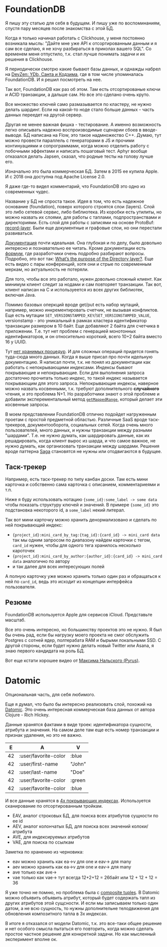 # FoundationDB

Я пишу эту статью для себя в будущем. И пишу уже по воспоминаниям, спустя пару месяцев после знакомства с этой БД.

Когда я только начинал работать с Clickhouse, у меня постоянно возникала мысль:
"Дайте мне уже API к отсортированным данным и я сам все сделаю, я не хочу разбираться в приколах вашего SQL".
Со временем меня отпустило, т.к. стал лучше понимать задачи и их решения в Clickhouse.

Я периодически смотрю какие бывают базы данных, и однажды набрел на [DevZen: YDb, Санта и Кодзима](https://devzen.ru/episode-0272/),
где в том числе упоминалась FoundationDB. И я решил посмотреть на нее.

Так вот, FoundationDB как раз об этом. Там есть отсортированые ключи и ACID транзакции, а дальше сам.
Но все это сделано очень круто.

Все множество ключей само размазывается по кластеру, не нужно делать шардинг.
Если на какой-то ноде стало больше данных - часть данных переедет на другой сервер.

Другая не менее важная фишка - тестирование.
А именно возможность легко описывать надежно воспроизводимые сценарии сбоев в вводе-выводе.
БД написана на Flow, это такое надмножество C++.
Думаю, тут можно провести параллель с генераторами в JS и прочими континуациями и сопрограммами,
когда можно отделить работу с побочными эффектами и написать пошаговый тест.
Aphyr вообще отказался делать Japsen, сказал, что родные тесты на голову лучше его.

Изначально это была коммерческая БД. Затем в 2015 ее купила Apple.
И с 2018 она доступна под Apache License 2.0.

Я даже где-то видел комментарий, что FoundationDB это одно из современных чудес.

Название у БД не спроста такое. Идея в том, что есть надежное основание (foundation), поверх которого строятся слои (layers).
Слой это либо сетевой сервис, либо библиотека.
Из коробки есть утилиты, но можно назвать их слоями, для работы с таплами, подпространствами и директориями.
Есть слой для работы с записями на основе ProtoBuf: [record-layer](https://github.com/FoundationDB/fdb-record-layer).
Были еще документные и графовые слои, но они перестали развиваться.

[Документация](https://apple.github.io/foundationdb/) почти идеальная. Она глубокая и по делу, было довольно интересно и познавательно ее читать.
Кроме документации есть [формум](https://forums.foundationdb.org/), где разработчики очень подробно разбирают вопросы.
Подробно, это вот так: [What’s the purpose of the Directory layer?](https://forums.foundationdb.org/t/whats-the-purpose-of-the-directory-layer/677).
Еще есть видео с пары конференций, хотя они и стрые по современным меркам, но актуальность не потеряли.

Для того, чтобы все это работало, нужен довольно сложный клиент. Как минимум клиент следит за нодами и сам повторяет транзакции.
Так вот, клиент написан на C и используеется из всех других библиотек, включая Java.

Помимо базовых оперкций вроде get/put есть набор мутаций, например, можно инкрементировать счетчик, не вызывая конфликтов.
Еще есть мутации `SET_VERSIONSTAMPED_KEY`/`SET_VERSIONSTAMPED_VALUE`, versionstamp - это уникальный в рамках кластера идентификатор транзакции
размером в 10 байт. Еще добавляют 2 байта для счетчика в приложении.
Т.е. тут нет проблем с генерацией монотонных идентификаторов, и он относительно короткий, всего 10+2 байта вместо 16 у UUID.

Тут [нет хранимых процедур](https://forums.foundationdb.org/t/stored-procedures/1993).
И для сложных операций придется гонять туда-сюда много данных.
Когда я выше присал про почти идельную документацию. Я написал почти, т.к. не понял из документации как работать с непокрывающими индексами.
Индексы бывают покрывающие и непокрывающие. Если для выполнения запроса достаточно прочитать только индекс, то такой индекс называется покрывающим для этого запроса.
Непокрывающие индексы, наверное можно назвать косвенными, т.к. требуют дополнительного **случайного** чтения, и это проблема N+1.
Но разработчики знают о этой проблеме и добавили эксперементальный метод [`getMappedRange`](https://github.com/apple/foundationdb/wiki/Everything-about-GetMappedRange), который делает эти косвенные запросы.

В моем представлении FoundationDB отлично подойдет нагруженным проетам с простой предметной областью.
Различные SaaS вроде таск-трекеров, документооборота, социальных сетей.
Когда очень много пользователей, много данных, и нужны транзакции между разными "шардами".
Т.е. не нужно думать, как шардировать данные, как их решадировать, когда клиент вырос из шарда,
и что самое важное, не нужно думать, как организовать транзакции между шардами.
Решения вроде паттерна [Saga](https://microservices.io/patterns/data/saga.html) становятся не нужны или отодвигаются в будущее.

## Таск-трекер

Например, есть таск-трекер по типу канбан доски.
Там есть мини карточка и собственно сама карточка с описанием, комментариеями и т.п.

Ниже я буду использовать нотацию `{some_id}:some_label -> some data` чтобы показать структуру ключей и значений.
В примере `{some_id}` это подстановка некоторого id, а `some_label` некий литерал.

Так вот мини карточку можно хранить денормализовано и сделать по ней покрывающий индекс:
+ `{project_id}:mini_card_by_tag:{tag_id}:{card_id} -> mini_card data`
  так мы одним запросом по диапазону найдем карточки с тегом, `card_id` нужен, чтобы для одного тега хранилось несколько кароточек
+ `{project_id}:mini_card_by_author:{author_id}:{card_id} -> mini_card data`
   аналогично по автору
+ и так далее для всех интересующих полей

А полную карточку уже можно хранить только один раз и обращаться к ней по `card_id`, ведь это исходит из концепции интерфейса пользователя.

## Резюме

FoundationDB используется Apple для сервисов iCloud. Представьте масштаб.

Все это очень интересно, но большинству проектов это не нужно.
Я был бы очень рад, если бы нагрузку моего проекта не смог обслужить Postgres с сотней ядер, полтерабата RAM и бырыми локальными SSD.
С другой стороны, если будет нужно делать новый Twitter или Asana, я знаю первого кандидата на роль БД.

Вот еще кстати хорошее видео от [Максима Нальского (Pyrus)](https://www.youtube.com/watch?v=zv8LGlQ6xco).

# Datomic

Опциональная часть, для себя любимого.

Еще я думал, что было бы интересно реализовать слой, похожий на [Datomic](https://docs.datomic.com/cloud/whatis/data-model.html).
Это очень интересная коммерческая база данных от автора Clojure - Rich Hickey.

Данные хранятся фактами в виде троек: идентификатора сущности, атрибута и значения. На самом деле там еще есть номер транзакции и признак удаления, но это не важно.

| E  | A                    | V          |
|----|----------------------|------------|
| 42 | :user/favorite-color | :blue      |
| 42 | :user/first-name     | "John"     |
| 42 | :user/last-name      | "Doe"      |
| 42 | :user/favorite-color | :green	 |
| 42 | :user/favorite-color | :blue      |

И все данные хранятся в [4х покрывающих индексах](https://docs.datomic.com/cloud/query/raw-index-access.html#indexes).
Используется сканирование по отсортированным тройкам.

+ EAV, аналог строковых БД, для поиска всех атрибутов сущности по ее id
+ AEV, аналог колончатых БД, для поиска всех значений колоки/атрибута
+ AVE, для индексируемых атрибутов
+ VAE, для поиска по ссылкам

Заметка по хранению из черновика:

+ eav можно хранить как ea->v для one и eav-> для many
+ aev можно хранить как ea->v для one и eav-> для many
+ ave только как ave->
+ vae только как vae-> тут всегда 12+2+12 = 26байт или 12 + 12 + 12 = 36

Я уже точно не помню, но проблема была с [composite tuples](https://docs.datomic.com/cloud/schema/schema-reference.html#composite-tuples).
В Datomic можно объявить объявить атрибут, который будет содержать тапл из других атрибутов этой сущсности.
И если мы записываем только один датом, а не всю сущность, то нужны дополнительне телодвижения для обновления
композитного тапла в 3х индексах.

В итоге я отказался от модели Datomic, т.к. это все-таки общее решение и нет особого смысла пытаться его повторить, когда можно сделать простое частное решение для конкретной задачи.
Но как мысленный эксперимент вполне ок.

